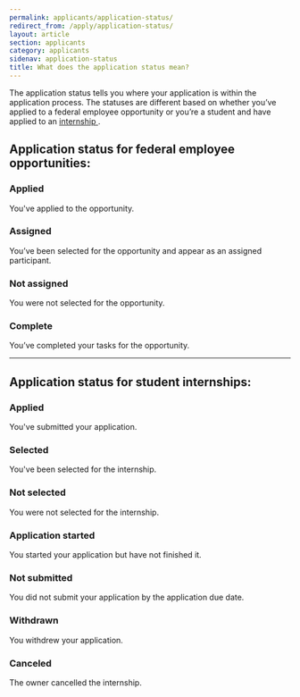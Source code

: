 ```yaml
---
permalink: applicants/application-status/
redirect_from: /apply/application-status/
layout: article
section: applicants
category: applicants
sidenav: application-status
title: What does the application status mean?
---
```


The application status tells you where your application is within the application process. The statuses are different based on whether you’ve applied to a federal employee opportunity or you’re a student and have applied to an <a href="#internship_status">internship </a>.

## Application status for federal employee opportunities:

### Applied

You've applied to the opportunity.

### Assigned

You’ve been selected for the opportunity and appear as an assigned participant.

### Not assigned

You were not selected for the opportunity.

### Complete

You’ve completed your tasks for the opportunity.

<hr>

<h2 id="internship_status">Application status for student internships:</h2>

### Applied

You've submitted your application.

### Selected

You've been selected for the internship.

### Not selected

You were not selected for the internship.

### Application started

You started your application but have not finished it.

### Not submitted

You did not submit your application by the application due date.

### Withdrawn

You withdrew your application.

### Canceled

The owner cancelled the internship.
